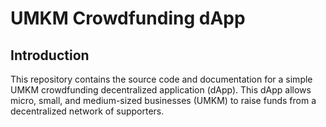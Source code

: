 # UMKM Crowdfunding dApp

## Introduction

This repository contains the source code and documentation for a simple UMKM crowdfunding decentralized application (dApp). This dApp allows micro, small, and medium-sized businesses (UMKM) to raise funds from a decentralized network of supporters.
